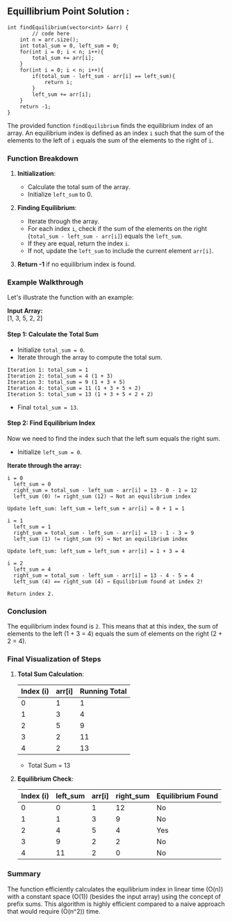 ## Equillibrium Point Solution :     
```
int findEquilibrium(vector<int> &arr) {
        // code here
    int n = arr.size();
    int total_sum = 0, left_sum = 0;
    for(int i = 0; i < n; i++){
        total_sum += arr[i];
    }
    for(int i = 0; i < n; i++){
        if(total_sum - left_sum - arr[i] == left_sum){
            return i;
        }
        left_sum += arr[i];
    }
    return -1;
}

```


The provided function `findEquilibrium` finds the equilibrium index of an array. An equilibrium index is defined as an index `i` such that the sum of the elements to the left of `i` equals the sum of the elements to the right of `i`. 

### Function Breakdown

1. **Initialization**: 
   - Calculate the total sum of the array. 
   - Initialize `left_sum` to 0.

2. **Finding Equilibrium**:
   - Iterate through the array.
   - For each index `i`, check if the sum of the elements on the right (`total_sum - left_sum - arr[i]`) equals the `left_sum`.
   - If they are equal, return the index `i`.
   - If not, update the `left_sum` to include the current element `arr[i]`.

3. **Return -1** if no equilibrium index is found.

### Example Walkthrough

Let's illustrate the function with an example:

**Input Array:**  
\[1, 3, 5, 2, 2\]

#### Step 1: Calculate the Total Sum

- Initialize `total_sum = 0`.
- Iterate through the array to compute the total sum.

```
Iteration 1: total_sum = 1
Iteration 2: total_sum = 4 (1 + 3)
Iteration 3: total_sum = 9 (1 + 3 + 5)
Iteration 4: total_sum = 11 (1 + 3 + 5 + 2)
Iteration 5: total_sum = 13 (1 + 3 + 5 + 2 + 2)
```
- Final `total_sum = 13`.

#### Step 2: Find Equilibrium Index

Now we need to find the index such that the left sum equals the right sum.

- Initialize `left_sum = 0`.

**Iterate through the array:**

```
i = 0
  left_sum = 0
  right_sum = total_sum - left_sum - arr[i] = 13 - 0 - 1 = 12
  left_sum (0) != right_sum (12) → Not an equilibrium index

Update left_sum: left_sum = left_sum + arr[i] = 0 + 1 = 1

i = 1
  left_sum = 1
  right_sum = total_sum - left_sum - arr[i] = 13 - 1 - 3 = 9
  left_sum (1) != right_sum (9) → Not an equilibrium index

Update left_sum: left_sum = left_sum + arr[i] = 1 + 3 = 4

i = 2
  left_sum = 4
  right_sum = total_sum - left_sum - arr[i] = 13 - 4 - 5 = 4
  left_sum (4) == right_sum (4) → Equilibrium found at index 2!

Return index 2.
```

### Conclusion

The equilibrium index found is `2`. This means that at this index, the sum of elements to the left \(1 + 3 = 4\) equals the sum of elements on the right \(2 + 2 = 4\).

### Final Visualization of Steps

1. **Total Sum Calculation**:

   | Index (i) | arr[i] | Running Total |
   |-----------|--------|---------------|
   | 0         | 1      | 1             |
   | 1         | 3      | 4             |
   | 2         | 5      | 9             |
   | 3         | 2      | 11            |
   | 4         | 2      | 13            |

   - Total Sum = 13

2. **Equilibrium Check**:

   | Index (i) | left_sum | arr[i] | right_sum | Equilibrium Found |
   |-----------|----------|--------|-----------|-------------------|
   | 0         | 0        | 1      | 12        | No                |
   | 1         | 1        | 3      | 9         | No                |
   | 2         | 4        | 5      | 4         | Yes               |
   | 3         | 9        | 2      | 2         | No                |
   | 4         | 11       | 2      | 0         | No                |

### Summary

The function efficiently calculates the equilibrium index in linear time \(O(n)\) with a constant space \(O(1)\) (besides the input array) using the concept of prefix sums. This algorithm is highly efficient compared to a naive approach that would require \(O(n^2)\) time.